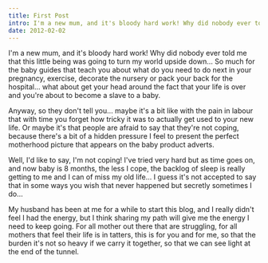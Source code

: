```yaml
---
title: First Post
intro: I'm a new mum, and it's bloody hard work! Why did nobody ever told me that this little being was going to turn my world upside down… So much for the baby guides that teach you about what do you need to do next in your pregnancy, exercise, decorate the nursery or pack your back for the hospital… what about get your head around the fact that your life is over and you're about to become a slave to a baby.
date: 2012-02-02
---
```


I'm a new mum, and it's bloody hard work! Why did nobody ever told me that this little being was going to turn my world upside down… So much for the baby guides that teach you about what do you need to do next in your pregnancy, exercise, decorate the nursery or pack your back for the hospital… what about get your head around the fact that your life is over and you're about to become a slave to a baby.

Anyway, so they don't tell you… maybe it's a bit like with the pain in labour that with time you forget how tricky it was to actually get used to your new life. Or maybe it's that people are afraid to say that they're not coping, because there's a bit of a hidden pressure I feel to present the perfect motherhood picture that appears on the baby product adverts.

Well, I'd like to say, I'm not coping! I've tried very hard but as time goes on, and now baby is 8 months, the less I cope, the backlog of sleep is really getting to me and I can of miss my old life… I guess it's not accepted to say that in some ways you wish that never happened but secretly sometimes I do…

My husband has been at me for a while to start this blog, and I really didn't feel I had the energy, but I think sharing my path will give me the energy I need to keep going. For all mother out there that are struggling, for all mothers that feel their life is in tatters, this is for you and for me, so that the burden it's not so heavy if we carry it together, so that we can see light at the end of the tunnel.
